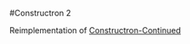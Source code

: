 #Constructron 2

Reimplementation of [Constructron-Continued](https://github.com/ILLISIS/Constructron-Continued)
